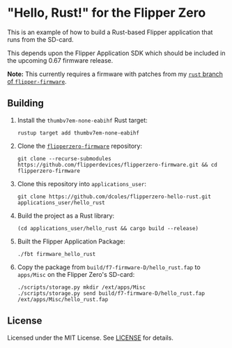 # "Hello, Rust!" for the Flipper Zero

This is an example of how to build a Rust-based Flipper application that runs
from the SD-card.

This depends upon the Flipper Application SDK which should be included in the
upcoming 0.67 firmware release.

**Note:** This currently requires a firmware with patches from my
[`rust` branch of `flipper-firmware`](https://github.com/dcoles/flipperzero-firmware/tree/rust).

## Building

1. Install the `thumbv7em-none-eabihf` Rust target:
    ```
    rustup target add thumbv7em-none-eabihf
    ```
2. Clone the [`flipperzero-firmware`](https://github.com/flipperdevices/flipperzero-firmware) repository:
    ```
    git clone --recurse-submodules https://github.com/flipperdevices/flipperzero-firmware.git && cd flipperzero-firmware
    ```
3. Clone this repository into `applications_user`:
    ```
    git clone https://github.com/dcoles/flipperzero-hello-rust.git applications_user/hello_rust
    ```
4. Build the project as a Rust library:
    ```
    (cd applications_user/hello_rust && cargo build --release)
    ```
5. Built the Flipper Application Package:
    ```
    ./fbt firmware_hello_rust
    ```
6. Copy the package from `build/f7-firmware-D/hello_rust.fap` to `apps/Misc`
on the Flipper Zero's SD-card:
    ```
    ./scripts/storage.py mkdir /ext/apps/Misc
    ./scripts/storage.py send build/f7-firmware-D/hello_rust.fap /ext/apps/Misc/hello_rust.fap
    ```

## License

Licensed under the MIT License. See [LICENSE](LICENSE) for details.
